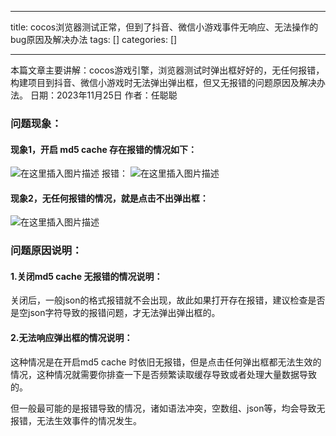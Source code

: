 
--- 
title:  cocos浏览器测试正常，但到了抖音、微信小游戏事件无响应、无法操作的bug原因及解决办法 
tags: []
categories: [] 

---
>  
 本篇文章主要讲解：cocos游戏引擎，浏览器测试时弹出框好好的，无任何报错，构建项目到抖音、微信小游戏时无法弹出弹出框，但又无报错的问题原因及解决办法。 日期：2023年11月25日 作者：任聪聪 


### 问题现象：

#### 现象1，开启 md5 cache 存在报错的情况如下：

<img src="https://img-blog.csdnimg.cn/0fa43a8ee2714b818049b1c0afa49e60.png" alt="在这里插入图片描述"> 报错： <img src="https://img-blog.csdnimg.cn/020baa52531b4e0d84f6434d1e1a72ef.png" alt="在这里插入图片描述">

#### 现象2，无任何报错的情况，就是点击不出弹出框：

<img src="https://img-blog.csdnimg.cn/116495a95e134e698c9b43eff87e43a2.png" alt="在这里插入图片描述">

### 问题原因说明：

#### 1.关闭md5 cache 无报错的情况说明：

关闭后，一般json的格式报错就不会出现，故此如果打开存在报错，建议检查是否是空json字符导致的报错问题，才无法弹出弹出框的。

#### 2.无法响应弹出框的情况说明：

这种情况是在开启md5 cache 时依旧无报错，但是点击任何弹出框都无法生效的情况，这种情况就需要你排查一下是否频繁读取缓存导致或者处理大量数据导致的。

但一般最可能的是报错导致的情况，诸如语法冲突，空数组、json等，均会导致无报错，无法生效事件的情况发生。
